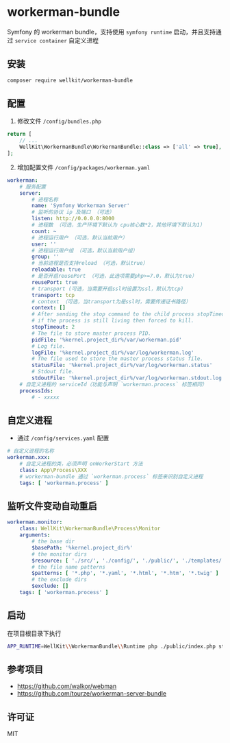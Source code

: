# workerman-bundle

Symfony 的 workerman bundle，支持使用 `symfony runtime` 启动，并且支持通过 `service container` 自定义进程

## 安装

```bash
composer require wellkit/workerman-bundle
```

## 配置

1. 修改文件 `/config/bundles.php`

```php
return [
    // ...
    WellKit\WorkermanBundle\WorkermanBundle::class => ['all' => true],
];
```

2. 增加配置文件 `/config/packages/workerman.yaml`

```yaml
workerman:
    # 服务配置
    server:
        # 进程名称
        name: 'Symfony Workerman Server'
        # 监听的协议 ip 及端口 （可选）
        listen: http://0.0.0.0:8000
        # 进程数 （可选，生产环境下默认为 cpu核心数*2，其他环境下默认为1）
        count: ~
        # 进程运行用户 （可选，默认当前用户）
        user: ''
        # 进程运行用户组 （可选，默认当前用户组）
        group: ''
        # 当前进程是否支持reload （可选，默认true）
        reloadable: true
        # 是否开启reusePort （可选，此选项需要php>=7.0，默认为true）
        reusePort: true
        # transport (可选，当需要开启ssl时设置为ssl，默认为tcp)
        transport: tcp
        # context （可选，当transport为是ssl时，需要传递证书路径）
        context: []
        # After sending the stop command to the child process stopTimeout seconds,
        # if the process is still living then forced to kill.
        stopTimeout: 2
        # The file to store master process PID.
        pidFile: '%kernel.project_dir%/var/workerman.pid'
        # Log file.
        logFile: '%kernel.project_dir%/var/log/workerman.log'
        # The file used to store the master process status file.
        statusFile: '%kernel.project_dir%/var/log/workerman.status'
        # Stdout file.
        stdoutFile: '%kernel.project_dir%/var/log/workerman.stdout.log'
    # 自定义进程的 serviceId（功能与声明 `workerman.process` 标签相同）
    processIds:
        # - xxxxx
```

## 自定义进程

- 通过 `/config/services.yaml` 配置

```yaml
# 自定义进程的名称
workerman.xxx:
    # 自定义进程的类，必须声明 onWorkerStart 方法
    class: App\Process\XXX
    # workerman-bundle 通过 `workerman.process` 标签来识别自定义进程
    tags: [ 'workerman.process' ]
```

## 监听文件变动自动重启

```yaml
workerman.monitor:
    class: WellKit\WorkermanBundle\Process\Monitor
    arguments:
        # the base dir
        $basePath: '%kernel.project_dir%'
        # the monitor dirs
        $resource: [ './src/', './config/', './public/', './templates/' ]
        # the file name patterns
        $patterns: [ '*.php', '*.yaml', '*.html', '*.htm', '*.twig' ]
        # the exclude dirs
        $exclude: []
    tags: [ 'workerman.process' ]
```

## 启动

在项目根目录下执行

```bash
APP_RUNTIME=WellKit\\WorkermanBundle\\Runtime php ./public/index.php start
```

## 参考项目

- https://github.com/walkor/webman
- https://github.com/tourze/workerman-server-bundle

## 许可证

MIT
